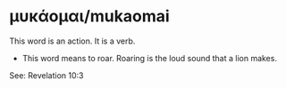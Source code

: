 # μυκάομαι/mukaomai
This word is an action. It is a verb.

* This word means to roar. Roaring is the loud sound that a lion makes.

See: Revelation 10:3
